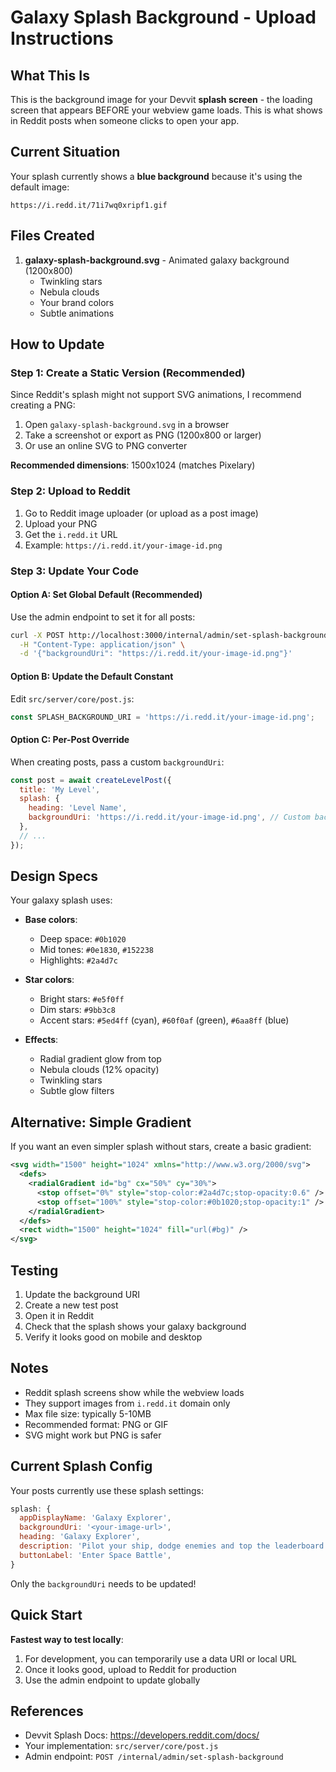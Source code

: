 # Galaxy Splash Background - Upload Instructions

## What This Is

This is the background image for your Devvit **splash screen** - the loading screen that appears BEFORE your webview game loads. This is what shows in Reddit posts when someone clicks to open your app.

## Current Situation

Your splash currently shows a **blue background** because it's using the default image:

```
https://i.redd.it/71i7wq0xripf1.gif
```

## Files Created

1. **galaxy-splash-background.svg** - Animated galaxy background (1200x800)
   - Twinkling stars
   - Nebula clouds
   - Your brand colors
   - Subtle animations

## How to Update

### Step 1: Create a Static Version (Recommended)

Since Reddit's splash might not support SVG animations, I recommend creating a PNG:

1. Open `galaxy-splash-background.svg` in a browser
2. Take a screenshot or export as PNG (1200x800 or larger)
3. Or use an online SVG to PNG converter

**Recommended dimensions**: 1500x1024 (matches Pixelary)

### Step 2: Upload to Reddit

1. Go to Reddit image uploader (or upload as a post image)
2. Upload your PNG
3. Get the `i.redd.it` URL
4. Example: `https://i.redd.it/your-image-id.png`

### Step 3: Update Your Code

#### Option A: Set Global Default (Recommended)

Use the admin endpoint to set it for all posts:

```bash
curl -X POST http://localhost:3000/internal/admin/set-splash-background \
  -H "Content-Type: application/json" \
  -d '{"backgroundUri": "https://i.redd.it/your-image-id.png"}'
```

#### Option B: Update the Default Constant

Edit `src/server/core/post.js`:

```javascript
const SPLASH_BACKGROUND_URI = 'https://i.redd.it/your-image-id.png';
```

#### Option C: Per-Post Override

When creating posts, pass a custom `backgroundUri`:

```javascript
const post = await createLevelPost({
  title: 'My Level',
  splash: {
    heading: 'Level Name',
    backgroundUri: 'https://i.redd.it/your-image-id.png', // Custom background
  },
  // ...
});
```

## Design Specs

Your galaxy splash uses:

- **Base colors**:

  - Deep space: `#0b1020`
  - Mid tones: `#0e1830`, `#152238`
  - Highlights: `#2a4d7c`

- **Star colors**:

  - Bright stars: `#e5f0ff`
  - Dim stars: `#9bb3c8`
  - Accent stars: `#5ed4ff` (cyan), `#60f0af` (green), `#6aa8ff` (blue)

- **Effects**:
  - Radial gradient glow from top
  - Nebula clouds (12% opacity)
  - Twinkling stars
  - Subtle glow filters

## Alternative: Simple Gradient

If you want an even simpler splash without stars, create a basic gradient:

```svg
<svg width="1500" height="1024" xmlns="http://www.w3.org/2000/svg">
  <defs>
    <radialGradient id="bg" cx="50%" cy="30%">
      <stop offset="0%" style="stop-color:#2a4d7c;stop-opacity:0.6" />
      <stop offset="100%" style="stop-color:#0b1020;stop-opacity:1" />
    </radialGradient>
  </defs>
  <rect width="1500" height="1024" fill="url(#bg)" />
</svg>
```

## Testing

1. Update the background URI
2. Create a new test post
3. Open it in Reddit
4. Check that the splash shows your galaxy background
5. Verify it looks good on mobile and desktop

## Notes

- Reddit splash screens show while the webview loads
- They support images from `i.redd.it` domain only
- Max file size: typically 5-10MB
- Recommended format: PNG or GIF
- SVG might work but PNG is safer

## Current Splash Config

Your posts currently use these splash settings:

```javascript
splash: {
  appDisplayName: 'Galaxy Explorer',
  backgroundUri: '<your-image-url>',
  heading: 'Galaxy Explorer',
  description: 'Pilot your ship, dodge enemies and top the leaderboard.',
  buttonLabel: 'Enter Space Battle',
}
```

Only the `backgroundUri` needs to be updated!

## Quick Start

**Fastest way to test locally**:

1. For development, you can temporarily use a data URI or local URL
2. Once it looks good, upload to Reddit for production
3. Use the admin endpoint to update globally

## References

- Devvit Splash Docs: https://developers.reddit.com/docs/
- Your implementation: `src/server/core/post.js`
- Admin endpoint: `POST /internal/admin/set-splash-background`
